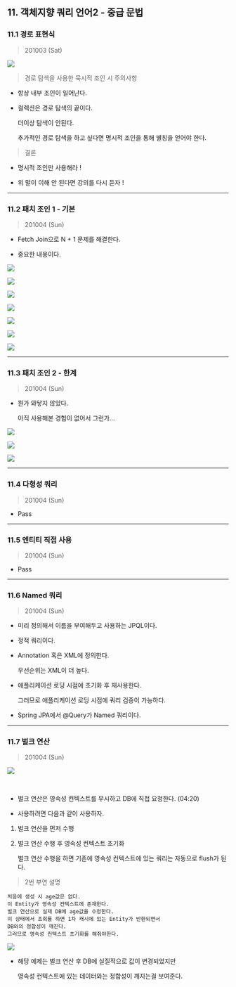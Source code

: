 
## 11. 객체지향 쿼리 언어2 - 중급 문법

### 11.1 경로 표현식

> 201003 (Sat)

![](./img/Chapter_11_1_1.png)

> 경로 탐색을 사용한 묵시적 조인 시 주의사항

* 항상 내부 조인이 일어난다.

* 컬렉션은 경로 탐색의 끝이다.

  더이상 탐색이 안된다.

  추가적인 경로 탐색을 하고 싶다면 명시적 조인을 통해 별칭을 얻어야 한다.

> 결론

* 명시적 조인만 사용해라 !

* 위 말이 이해 안 된다면 강의를 다시 듣자 !

---


### 11.2 패치 조인 1 - 기본

> 201004 (Sun)

* Fetch Join으로 N + 1 문제를 해결한다.

* 중요한 내용이다.

![](./img/Chapter_11_2_1.png)

![](./img/Chapter_11_2_2.png)

![](./img/Chapter_11_2_3.png)

![](./img/Chapter_11_2_4.png)

![](./img/Chapter_11_2_5.png)

![](./img/Chapter_11_2_6.png)

![](./img/Chapter_11_2_7.png)

---

### 11.3 패치 조인 2 - 한계

> 201004 (Sun)

* 뭔가 와닿지 않았다.

  아직 사용해본 경험이 없어서 그런가...

![](./img/Chapter_11_3_1.png)

![](./img/Chapter_11_3_2.png)

![](./img/Chapter_11_3_3.png)

---

### 11.4 다형성 쿼리

> 201004 (Sun)

* Pass 

---

### 11.5 엔티티 직접 사용

> 201004 (Sun)

* Pass 

---

### 11.6 Named 쿼리

> 201004 (Sun)

* 미리 정의해서 이름을 부여해두고 사용하는 JPQL이다.

* 정적 쿼리이다.

* Annotation 혹은 XML에 정의한다.

  우선순위는 XML이 더 높다.

* 애플리케이션 로딩 시점에 초기화 후 재사용한다.
 
  그러므로 애플리케이션 로딩 시점에 쿼리 검증이 가능하다.

* Spring JPA에서 @Query가 Named 쿼리이다.

---

### 11.7 벌크 연산

> 201004 (Sun)

![](./img/Chapter_11_7_1.png)

<br>

* 벌크 연산은 영속성 컨텍스트를 무시하고 DB에 직접 요청한다. (04:20)

* 사용하려면 다음과 같이 사용하자.

1. 벌크 연산을 먼저 수행

2. 벌크 연산 수행 후 영속성 컨텍스트 초기화

   벌크 연산 수행을 하면 기존에 영속성 컨텍스트에 있는 쿼리는 자동으로 flush가 된다.

> 2번 부연 설명

``` 
처음에 생성 시 age값은 없다.
이 Entity가 영속성 컨텍스트에 존재한다.
벌크 연산으로 실제 DB에 age값을 수정한다.
이 상태에서 조회를 하면 1차 캐시에 있는 Entity가 반환되면서 
DB와의 정합성이 깨진다.
그러므로 영속성 컨텍스트 초기화를 해줘야한다.
```


![](./img/Chapter_11_7_2.png)

* 해당 예제는 벌크 연산 후 DB에 실질적으로 값이 변경되었지만

  영속성 컨텍스트에 있는 데이터와는 정합성이 깨지는걸 보여준다.
